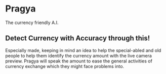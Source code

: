 # Pragya
The currency friendly A.I.

## Detect Currency with Accuracy through this!

Especially made, keeping in mind an idea to help the special-abled and old people to help them identify the currency amount with the live camera preview.
Pragya will speak the amount to ease the general activities of currency exchange which they might face problems into.
